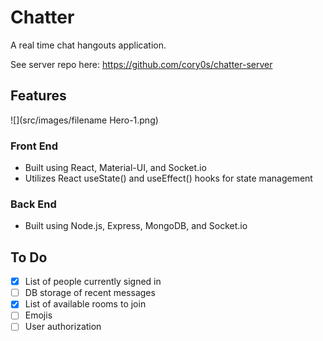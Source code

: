 # Chatter
A real time chat hangouts application.

See server repo here: https://github.com/cory0s/chatter-server

## Features
![](src/images/filename Hero-1.png)

### Front End
- Built using React, Material-UI, and Socket.io
- Utilizes React useState() and useEffect() hooks for state management

### Back End
- Built using Node.js, Express, MongoDB, and Socket.io

## To Do
- [x] List of people currently signed in
- [ ] DB storage of recent messages
- [x] List of available rooms to join
- [ ] Emojis
- [ ] User authorization
